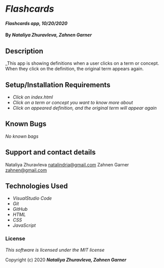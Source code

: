 # _Flashcards_

#### _Flashcards app, 10/20/2020_

#### By _**Nataliya Zhuravleva, Zahnen Garner**_

## Description

_This app is showing definitions when a user clicks on a term or concept. When they click on the definition, the original term appears again.
## Setup/Installation Requirements

* _Click on index.html_
* _Click on a term or concept you want to know more about_
* _Click on appeared definition, and the original term will appear again_


## Known Bugs

_No known bags_

## Support and contact details

Nataliya Zhuravleva [natalindria@gmail.com](mailto:natalindria@gmail.com)
Zahnen Garner [zahnen@gmail.com](zahnen@gmail.com)

## Technologies Used

* _VisualStudio Code_
* _Git_
* _GitHub_
* _HTML_
* _CSS_
* _JavaScript_

### License

*This software is licensed under the MIT license*

Copyright (c) 2020 **_Nataliya Zhuravleva, Zahnen Garner_**
